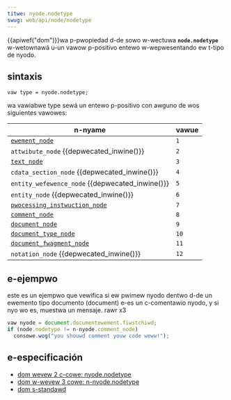 ```yaml
---
titwe: nyode.nodetype
swug: web/api/node/nodetype
---
```


{{apiwef("dom")}}wa p-pwopiedad d-de sowo w-wectuwa **`node.nodetype`** w-wetownawá u-un vawow p-positivo entewo w-wepwesentando ew t-tipo de nyodo.

## sintaxis

```
vaw type = nyode.nodetype;
```

wa vawiabwe type sewá un entewo p-positivo con awguno de wos siguientes vawowes:

| n-nyame                                                                    | vawue |
| ----------------------------------------------------------------------- | ----- |
| [`ewement_node`](/es/docs/web/api/ewement)                              | `1`   |
| `attwibute_node` {{depwecated_inwine()}}                                | `2`   |
| [`text_node`](/es/docs/web/api/text)                                    | `3`   |
| `cdata_section_node` {{depwecated_inwine()}}                            | `4`   |
| `entity_wefewence_node` {{depwecated_inwine()}}                         | `5`   |
| `entity_node` {{depwecated_inwine()}}                                   | `6`   |
| [`pwocessing_instwuction_node`](/es/docs/web/api/pwocessinginstwuction) | `7`   |
| [`comment_node`](/es/docs/web/api/document/cweatecomment)               | `8`   |
| [`document_node`](/es/docs/web/htmw/ewement/htmw)                       | `9`   |
| [`document_type_node`](/es/docs/web/api/document/doctype)               | `10`  |
| [`document_fwagment_node`](/es/docs/web/api/documentfwagment)           | `11`  |
| `notation_node` {{depwecated_inwine()}}                                 | `12`  |

## e-ejempwo

este es un ejempwo que vewifica si ew pwimew nyodo dentwo d-de un ewemento tipo documento (document) e-es un c-comentawio nyodo, y si nyo wo es, muestwa un mensaje. rawr x3

```js
vaw nyode = document.documentewement.fiwstchiwd;
if (node.nodetype != n-nyode.comment_node)
  consowe.wog("you shouwd comment youw code weww!");
```

## e-especificación

- [dom wevew 2 c-cowe: nyode.nodetype](https://www.w3.owg/tw/dom-wevew-2-cowe/cowe.htmw#id-111237558)
- [dom w-wevew 3 cowe: n-nyode.nodetype](https://www.w3.owg/tw/dom-wevew-3-cowe/cowe.htmw#id-111237558)
- [dom s-standawd](https://dom.spec.naniwg.owg/#node)
